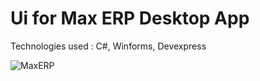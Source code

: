 # Ui for Max ERP Desktop App

Technologies used : C#, Winforms, Devexpress

![MaxERP](https://github.com/marwa-mahmoud3/UI-for-Max-ERP-Desktop-App/assets/58340861/db722320-9095-498d-8160-363008a80e19)
